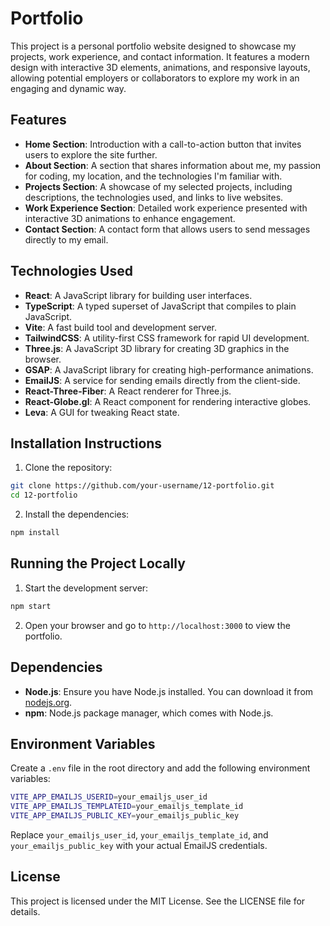 # Portfolio

This project is a personal portfolio website designed to showcase my projects, work experience, and contact information. It features a modern design with interactive 3D elements, animations, and responsive layouts, allowing potential employers or collaborators to explore my work in an engaging and dynamic way.

## Features
- **Home Section**: Introduction with a call-to-action button that invites users to explore the site further.
- **About Section**: A section that shares information about me, my passion for coding, my location, and the technologies I'm familiar with.
- **Projects Section**:  A showcase of my selected projects, including descriptions, the technologies used, and links to live websites.
- **Work Experience Section**: Detailed work experience presented with interactive 3D animations to enhance engagement.
- **Contact Section**: A contact form that allows users to send messages directly to my email.

## Technologies Used
- **React**: A JavaScript library for building user interfaces.
- **TypeScript**: A typed superset of JavaScript that compiles to plain JavaScript.
- **Vite**: A fast build tool and development server.
- **TailwindCSS**: A utility-first CSS framework for rapid UI development.
- **Three.js**: A JavaScript 3D library for creating 3D graphics in the browser.
- **GSAP**: A JavaScript library for creating high-performance animations.
- **EmailJS**: A service for sending emails directly from the client-side.
- **React-Three-Fiber**: A React renderer for Three.js.
- **React-Globe.gl**: A React component for rendering interactive globes.
- **Leva**: A GUI for tweaking React state.

## Installation Instructions
1. Clone the repository:
  ```bash
  git clone https://github.com/your-username/12-portfolio.git
  cd 12-portfolio
  ```
2. Install the dependencies:
  ```bash
  npm install
  ```

## Running the Project Locally
1. Start the development server:
  ```bash
  npm start
  ```
2. Open your browser and go to `http://localhost:3000` to view the portfolio.

## Dependencies
- **Node.js**: Ensure you have Node.js installed. You can download it from [nodejs.org](https://nodejs.org).
- **npm**: Node.js package manager, which comes with Node.js.

## Environment Variables
Create a `.env` file in the root directory and add the following environment variables:

```bash
VITE_APP_EMAILJS_USERID=your_emailjs_user_id
VITE_APP_EMAILJS_TEMPLATEID=your_emailjs_template_id
VITE_APP_EMAILJS_PUBLIC_KEY=your_emailjs_public_key
```

Replace `your_emailjs_user_id`, `your_emailjs_template_id`, and `your_emailjs_public_key` with your actual EmailJS credentials.

## License
This project is licensed under the MIT License. See the LICENSE file for details.
